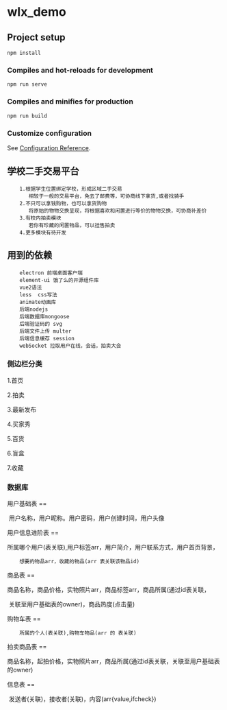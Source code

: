 # wlx_demo

## Project setup
```
npm install
```

### Compiles and hot-reloads for development
```
npm run serve
```

### Compiles and minifies for production
```
npm run build
```

### Customize configuration
See [Configuration Reference](https://cli.vuejs.org/config/).


## 学校二手交易平台
        1.根据学生位置绑定学校，形成区域二手交易
           相较于一般的交易平台，免去了邮费等，可协商线下拿货,或者找骑手
        2.不只可以拿钱购物，也可以拿货购物
           将原始的物物交换呈现，将根据喜欢和闲置进行等价的物物交换，可协商补差价
        3.有校内拍卖模块
           若你有珍藏的闲置物品，可以挂售拍卖
        4.更多模块有待开发

## 用到的依赖
        electron 前端桌面客户端
        element-ui 饿了么的开源组件库
        vue2语法
        less  css写法
        animate动画库
        后端nodejs
        后端数据库mongoose
        后端验证码的 svg 
        后端文件上传 multer
        后端信息缓存 session
        webSocket 拉取用户在线，会话，拍卖大会

### 侧边栏分类
1.首页

2.拍卖

3.最新发布

4.买家秀

5.百货

6.盲盒

7.收藏

### 数据库

用户基础表 ==

​        用户名称，用户昵称。用户密码，用户创建时间，用户头像

用户信息进阶表 ==

​        所属哪个用户(表关联),用户标签arr，用户简介，用户联系方式，用户首页背景，

        想要的物品arr，收藏的物品(arr 表关联该物品id)

商品表 ==

​        商品名称，商品价格，实物照片arr，商品标签arr，商品所属(通过id表关联，

​        关联至用户基础表的owner)，商品热度(点击量)

购物车表 ==
        
        所属的个人(表关联),购物车物品(arr 的 表关联)

拍卖商品表 ==

​        商品名称，起拍价格，实物照片arr，商品所属(通过id表关联，关联至用户基础表的owner)

<!-- 盲盒表

​        盲盒名称，商品所属(关联)，盲盒价格，盲盒商品有啥(arr 包括的商品的名称)，盲盒图片，标签arr，热度 -->

信息表 ==

​        发送者(关联)，接收者(关联)，内容(arr{value,ifcheck})